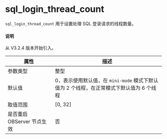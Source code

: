 # sql_login_thread_count


`sql_login_thread_count` 用于设置处理 SQL 登录请求的线程数量。

<main id="notice" type='explain'>
  <h4>说明</h4>
  <p>从 V3.2.4 版本开始引入。</p>
</main>

| **属性** | **描述** |
| --- | --- |
| 参数类型 | 整型 |
| 默认值 | 0，表示使用默认值，在 `mini-mode` 模式下默认值为 2 个线程，在正常模式下默认值为 6 个线程|
| 取值范围 | [0, 32] |
| 是否重启 OBServer 节点生效 | 否 |
